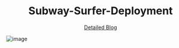 <div align="center">

# Subway-Surfer-Deployment

[Detailed Blog](https://soravks.hashnode.dev/unlocking-adventure-subway-surfers-on-kubernetes-with-jenkins-terraform)

</div>

![image](https://github.com/soravkumarsharma/Subway-Surfer-Deployment/assets/77971771/d6a0e726-201e-492f-bd1c-df9064bf4ac1)
